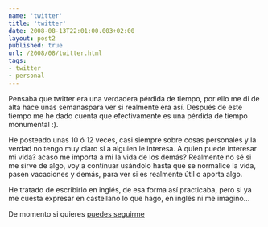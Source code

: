 ```yaml
---
name: 'twitter'
title: 'twitter'
date: 2008-08-13T22:01:00.003+02:00
layout: post2
published: true
url: /2008/08/twitter.html
tags: 
- twitter
- personal
---
```


Pensaba que twitter era una verdadera pérdida de tiempo, por ello me di de alta hace unas semanaspara ver si realmente era así. Después de este tiempo me he dado cuenta que efectivamente es una pérdida de tiempo monumental :).  
  
He posteado unas 10 ó 12 veces, casi siempre sobre cosas personales y la verdad no tengo muy claro si a alguien le interesa. A quien puede interesar mi vida? acaso me importa a mi la vida de los demás? Realmente no sé si me sirve de algo, voy a continuar usándolo hasta que se normalice la vida, pasen vacaciones y demás, para ver si es realmente útil o aporta algo.  
  
He tratado de escribirlo en inglés, de esa forma así practicaba, pero si ya me cuesta expresar en castellano lo que hago, en inglés ni me imagino...  
  
De momento si quieres [puedes seguirme](http://twitter.com/javisantana)